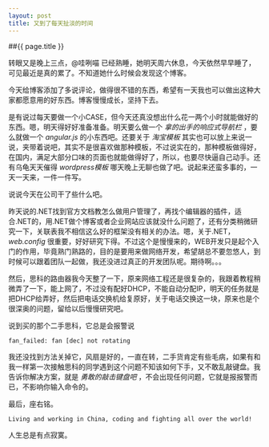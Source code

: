 ```yaml
---
layout: post
title: 又到了每天扯淡的时间
---
```


##{{ page.title }}

转眼又是晚上三点，@哇咧喵 已经熟睡，她明天周六休息，今天依然早早睡了，可见最近是真的累了。不知道她什么时候会发现这个博客。

今天给博客添加了多说评论，做得很不错的东西，希望有一天我也可以做出这种大家都愿意用的好东西。博客慢慢成长，坚持下去。

是有说过每天要做一个小CASE，但今天还真没想出什么花一两个小时就能做好的东西。嗯，明天得好好准备准备。明天要么做一个 _拿的出手的响应式导航栏_ ，要么就做一个 _angular.js_ 的小东西吧。还要关于 _淘宝模板_ 其实也可以放上来说一说，夹带着说吧，其实不是很喜欢做那种模板，不过说实在的，那种模板做得好，在国内，满足大部分口味的页面也就能做得好了，所以，也要尽快逼自己动手。还有乌龟天天催得 _wordpress模板_ 哪天晚上无聊也做了吧。说起来还蛮多事的，一天一天来，一件一件写。

说说今天在公司干了些什么吧。

昨天说的.NET找到官方文档教怎么做用户管理了，再找个编辑器的插件，适合.NET的，用.NET做个博客或者企业网站应该就没什么问题了，还有分类稍微研究一下，关联表我不相信这么好的框架没有相关的办法。嗯，关于.NET，_web.config_ 很重要，好好研究下得。不过这个是慢慢来的，WEB开发只是起个入门的作用，毕竟熟门熟路的，目的是要用来做网络开发，希望胡总不要忽悠人，到时候可以跟着团队一起做，我还没进过真正的开发团队呢。期待啊。。。

然后，思科的路由器我今天整了一下，原来网络工程还是很复杂的，我跟着教程稍微弄了一下，能上网了，不过没有配好DHCP，不能自动分配IP，明天的任务就是把DHCP给弄好，然后把电话交换机给复原好，关于电话交换这一块，原来也是个很深奥的问题，留给以后慢慢研究吧。

说到买的那个二手思科，它总是会报警说

	fan_failed: fan [dec] not rotating

我还没找到方法关掉它，风扇是好的，一直在转，二手货肯定有些毛病，如果有和我一样第一次接触思科的同学遇到这个问题不知该如何下手，又不敢乱敲键盘。我告诉你解决方案，就是 _勇敢的敲击键盘吧_ ，不会出现任何问题，它就是报报警而已，不影响你输入命令的。

最后，座右铭。

	Living and working in China, coding and fighting all over the world!

人生总是有点寂寞。
